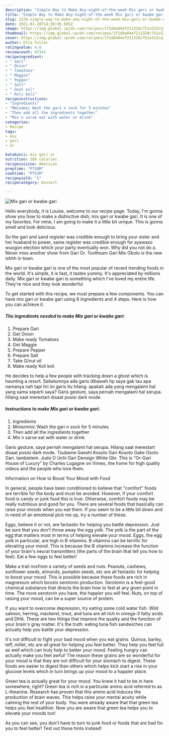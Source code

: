 ```yaml
---
description: "Simple Way to Make Any-night-of-the-week Mix gari or kwabe gari"
title: "Simple Way to Make Any-night-of-the-week Mix gari or kwabe gari"
slug: 1224-simple-way-to-make-any-night-of-the-week-mix-gari-or-kwabe-gari
date: 2021-01-28T14:30:05.695Z
image: https://img-global.cpcdn.com/recipes/1f1d8a04ef211320/751x532cq70/mix-gari-or-kwabe-gari-recipe-main-photo.jpg
thumbnail: https://img-global.cpcdn.com/recipes/1f1d8a04ef211320/751x532cq70/mix-gari-or-kwabe-gari-recipe-main-photo.jpg
cover: https://img-global.cpcdn.com/recipes/1f1d8a04ef211320/751x532cq70/mix-gari-or-kwabe-gari-recipe-main-photo.jpg
author: Etta Fuller
ratingvalue: 4.6
reviewcount: 47141
recipeingredient:
- " Gari"
- " Onion"
- " Tomatoes"
- " Maggie"
- " Pepper"
- " Salt"
- " Gnut oil"
- " Koli koli"
recipeinstructions:
- "Ingredients"
- "Mmixmmic Wash the gari n sock for 5 minutes"
- "Then add all the ingredients together"
- "Mix n sarve eat with water or drink"
categories:
- Recipe
tags:
- mix
- gari
- or

katakunci: mix gari or 
nutrition: 268 calories
recipecuisine: American
preptime: "PT10M"
cooktime: "PT52M"
recipeyield: "1"
recipecategory: Dessert

---
```



![Mix gari or kwabe gari](https://img-global.cpcdn.com/recipes/1f1d8a04ef211320/751x532cq70/mix-gari-or-kwabe-gari-recipe-main-photo.jpg)

Hello everybody, it is Louise, welcome to our recipe page. Today, I'm gonna show you how to make a distinctive dish, mix gari or kwabe gari. It is one of my favorites. For mine, I am going to make it a little bit unique. This is gonna smell and look delicious.

So the gari and sand register was credible enough to bring your sister and her husband to power, same register was credible enough for ayawaso wuogon election which your party eventually won. Why did you not do a. Never miss another show from Gari Or. Toothsam Gari Mix Obolo is the new ishhh in town.

Mix gari or kwabe gari is one of the most popular of recent trending foods in the world. It's simple, it is fast, it tastes yummy. It's appreciated by millions daily. Mix gari or kwabe gari is something which I've loved my entire life. They're nice and they look wonderful.


To get started with this recipe, we must prepare a few components. You can have mix gari or kwabe gari using 8 ingredients and 4 steps. Here is how you can achieve it.

<!--inarticleads1-->

##### The ingredients needed to make Mix gari or kwabe gari:

1. Prepare  Gari
1. Get  Onion
1. Make ready  Tomatoes
1. Get  Maggie
1. Prepare  Pepper
1. Prepare  Salt
1. Take  G/nut oil
1. Make ready  Koli koli


He decides to help a few people with tracking down a ghost which is haunting a resort. Sebelumnya ada garis dibawah hp saya gak tau apa namanya nah tapi hri ini garis itu hilang. apakah ada yang mengalami hal yang sama seperti saya? Garis gesture, saya pernah mengalami hal serupa. Hilang saat merestart disaat posisi dark mode. 

<!--inarticleads2-->

##### Instructions to make Mix gari or kwabe gari:

1. Ingredients
1. Mmixmmic Wash the gari n sock for 5 minutes
1. Then add all the ingredients together
1. Mix n sarve eat with water or drink


Garis gesture, saya pernah mengalami hal serupa. Hilang saat merestart disaat posisi dark mode. Tsubame Gaeshi Kosoto Gari Kosoto Gake Osoto Gari. tambietem. Judo O Uchi Gari Densign White Gbr. This is &#34;Or-Gari House of Luxury&#34; by Charles Lugagne on Vimeo, the home for high quality videos and the people who love them. 

Information on How to Boost Your Mood with Food


In general, people have been conditioned to believe that "comfort" foods are terrible for the body and must be avoided. However, if your comfort food is candy or junk food this is true. Otherwise, comfort foods may be really nutritious and good for you. There are several foods that basically can raise your moods when you eat them. If you seem to be a little bit down and in need of an emotional pick me up, try a number of these.

Eggs, believe it or not, are fantastic for helping you battle depression. Just be sure that you don't throw away the egg yolk. The yolk is the part of the egg that matters most in terms of helping elevate your mood. Eggs, the egg yolk in particular, are high in B vitamins. B vitamins can be terrific for elevating your mood. This is because the B vitamins increase the function of your brain's neural transmitters (the parts of the brain that tell you how to feel). Eat a few eggs to feel better!

Make a trail mixfrom a variety of seeds and nuts. Peanuts, cashews, sunflower seeds, almonds, pumpkin seeds, etc are all fantastic for helping to boost your mood. This is possible because these foods are rich in magnesium which boosts serotonin production. Serotonin is a feel-good chemical substance that directs the brain how to feel at any given point in time. The more serotonin you have, the happier you will feel. Nuts, on top of raising your mood, can be a super source of protein.

If you want to overcome depression, try eating some cold water fish. Wild salmon, herring, mackerel, trout, and tuna are all rich in omega-3 fatty acids and DHA. These are two things that improve the quality and the function of your brain's gray matter. It's the truth: eating tuna fish sandwiches can actually help you battle your depression. 

It's not difficult to fight your bad mood when you eat grains. Quinoa, barley, teff, millet, etc are all great for helping you feel better. They help you feel full as well which can truly help to better your mood. Feeling hungry can actually make you feel awful! The reason these grains are so wonderful for your mood is that they are not difficult for your stomach to digest. These foods are easier to digest than others which helps kick start a rise in your glucose levels which in turn brings up your mood to a happier place.

Green tea is actually great for your mood. You knew it had to be in here somewhere, right? Green tea is rich in a particular amino acid referred to as L-theanine. Research has proven that this amino acid induces the production of brain waves. This helps raise your mental acuity while calming the rest of your body. You were already aware that that green tea helps you feel healthier. Now you are aware that green tea helps you to elevate your moods too!

As you can see, you don't have to turn to junk food or foods that are bad for you to feel better! Test out  these hints  instead!

